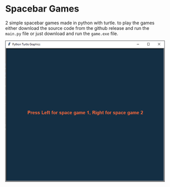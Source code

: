 # Spacebar Games

2 simple spacebar games made in python with turtle. to play the games either download the source code from the github release and run the `main.py` file or just download and run the `game.exe` file.

![game](image.png)